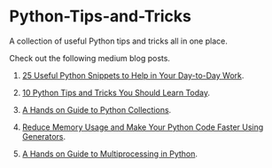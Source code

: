 # Python-Tips-and-Tricks
A collection of useful Python tips and tricks all in one place.

Check out the following medium blog posts.

1. [25 Useful Python Snippets to Help in Your Day-to-Day Work](https://medium.com/p/25-useful-python-snippets-to-help-in-your-day-to-day-work-d59c636ec1b?source=email-c3f5233f3441--writer.postDistributed&sk=2d3815314207a39ca86ee8014819545e).

2. [10 Python Tips and Tricks You Should Learn Today](https://towardsdatascience.com/10-python-tips-and-tricks-you-should-learn-today-a05c23a39dc5?source=friends_link&sk=750491dafae8437d37dc0f5b3b1d7f19).

3. [A Hands on Guide to Python Collections](https://towardsdatascience.com/a-hands-on-guide-to-python-collections-aa350cb399e3?source=friends_link&sk=2e8f447e29c3a64ea5fa4e17b6fabc24).

4. [Reduce Memory Usage and Make Your Python Code Faster Using Generators](https://towardsdatascience.com/reduce-memory-usage-and-make-your-python-code-faster-using-generators-bd79dbfeb4c?source=friends_link&sk=0df12326edf2c4ec27df874c7d864b50).

5. [A Hands on Guide to Multiprocessing in Python](https://towardsdatascience.com/a-hands-on-guide-to-multiprocessing-in-python-48b59bfcc89e?source=friends_link&sk=0ab941bd932c4816142a0f8eb0c923de).


